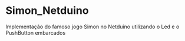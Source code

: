# Simon_Netduino
Implementação do famoso jogo Simon no Netduino utilizando o Led e o PushButton embarcados

